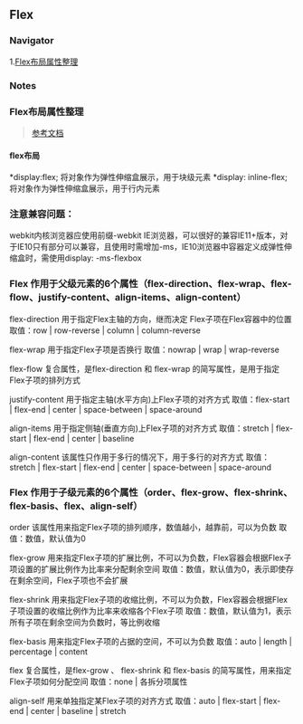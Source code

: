 ## Flex

### Navigator

1.[Flex布局属性整理](#Flex布局属性整理)





### Notes

### Flex布局属性整理
>[参考文档](https://juejin.im/post/591d74ad128fe1005cfc21cd)

#### flex布局

*display:flex; 将对象作为弹性伸缩盒展示，用于块级元素
*display: inline-flex; 将对象作为弹性伸缩盒展示，用于行内元素

### 注意兼容问题：

webkit内核浏览器应使用前缀-webkit
IE浏览器，可以很好的兼容IE11+版本，对于IE10只有部分可以兼容，且使用时需增加-ms，IE10浏览器中容器定义成弹性伸缩盒时，需使用display: -ms-flexbox

### Flex 作用于父级元素的6个属性（flex-direction、flex-wrap、flex-flow、justify-content、align-items、align-content）
 
 flex-direction   用于指定Flex主轴的方向，继而决定 Flex子项在Flex容器中的位置 取值：row | row-reverse | column | column-reverse

 flex-wrap       用于指定Flex子项是否换行  取值：nowrap | wrap | wrap-reverse

 flex-flow       复合属性，是flex-direction 和 flex-wrap 的简写属性，是用于指定Flex子项的排列方式

 justify-content 用于指定主轴(水平方向)上Flex子项的对齐方式  取值：flex-start | flex-end | center | space-between | space-around

 align-items     用于指定侧轴(垂直方向)上Flex子项的对齐方式  取值：stretch | flex-start | flex-end | center | baseline

 align-content   该属性只作用于多行的情况下，用于多行的对齐方式  取值：stretch | flex-start | flex-end | center | space-between | space-around


### Flex 作用于子级元素的6个属性（order、flex-grow、flex-shrink、flex-basis、flex、align-self）

 order          该属性用来指定Flex子项的排列顺序，数值越小，越靠前，可以为负数  取值：数值，默认值为0

 flex-grow      用来指定Flex子项的扩展比例，不可以为负数，Flex容器会根据Flex子项设置的扩展比例作为比率来分配剩余空间  取值：数值，默认值为0，表示即使存在剩余空间，Flex子项也不会扩展

 flex-shrink    用来指定Flex子项的收缩比例，不可以为负数，Flex容器会根据Flex子项设置的收缩比例作为比率来收缩各个Flex子项  取值：数值，默认值为1，表示所有子项在剩余空间为负数时，等比例收缩

 flex-basis     用来指定Flex子项的占据的空间，不可以为负数  取值：auto | length | percentage | content

 flex           复合属性，是flex-grow 、 flex-shrink 和 flex-basis 的简写属性，用来指定Flex子项如何分配空间  取值：none | 各拆分项属性

  align-self     用来单独指定某Flex子项的对齐方式  取值：auto | flex-start | flex-end | center | baseline | stretch